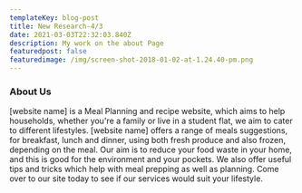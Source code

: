 ```yaml
---
templateKey: blog-post
title: New Research-4/3
date: 2021-03-03T22:32:03.840Z
description: My work on the about Page
featuredpost: false
featuredimage: /img/screen-shot-2018-01-02-at-1.24.40-pm.png
---
```

### **About Us**

\[website name] is a Meal Planning and recipe website, which aims to help households, whether you're a family or live in a student flat, we aim to cater to different lifestyles. \[website name] offers a range of meals suggestions, for breakfast, lunch and dinner, using both fresh produce and also frozen, depending on the meal. Our aim is to reduce your food waste in your home, and this is good for the environment and your pockets. We also offer useful tips and tricks which help with meal prepping as well as planning. Come over to our site today to see if our services would suit your lifestyle.